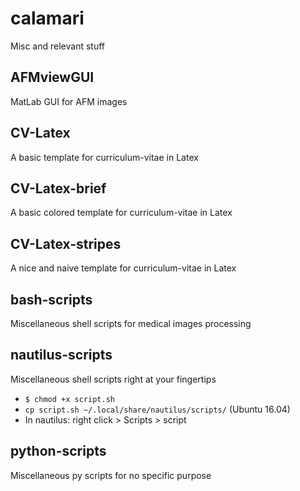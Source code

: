 ﻿# calamari
Misc and relevant stuff

## AFMviewGUI
MatLab GUI for AFM images

## CV-Latex
A basic template for curriculum-vitae in Latex

## CV-Latex-brief
A basic colored template for curriculum-vitae in Latex

## CV-Latex-stripes
A nice and naive template for curriculum-vitae in Latex

## bash-scripts
Miscellaneous shell scripts for medical images processing 

## nautilus-scripts
Miscellaneous shell scripts right at your fingertips
- `$ chmod +x script.sh`
- `cp script.sh ~/.local/share/nautilus/scripts/` (Ubuntu 16.04)
- In nautilus: right click > Scripts > script

## python-scripts
Miscellaneous py scripts for no specific purpose
